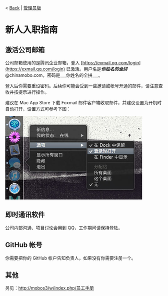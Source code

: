< [Back](README.md) | [管理员版](AppointmentGuideForAdmin.md)

新人入职指南
====

激活公司邮箱
----
公司邮箱使用的是腾讯企业邮箱，登入 [https://exmail.qq.com/login](https://exmail.qq.com/login) 已激活。用户名是***你姓名的全拼***@chinamobo.com，密码是___你姓名的全拼___。

登入后你需要重设密码。后续你可能会受到一些邀请或帐号开通的邮件，请注意查收并按提示进行操作。

建议在 Mac App Store 下载 Foxmail 邮件客户端收取邮件，并建议设置为开机时自动打开，设置方式可参考下图：

![登陆时打开应用示例](image/make_app_auto_lunch_on_login.jpg)


即时通讯软件
----
公司内部沟通、项目讨论会用到 QQ，工作期间请保持登陆。


GitHub 帐号
----
你需要把你的 GitHub 帐户告知负责人，如果没有你需要注册一个。


其他
----
另见：[http://mobos3/w/index.php/员工手册](http://mobos3/w/index.php/员工手册)
